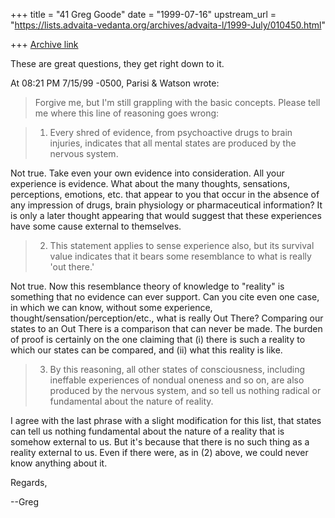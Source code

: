 +++
title = "41 Greg Goode"
date = "1999-07-16"
upstream_url = "https://lists.advaita-vedanta.org/archives/advaita-l/1999-July/010450.html"

+++
[Archive link](https://lists.advaita-vedanta.org/archives/advaita-l/1999-July/010450.html)

These are great questions, they get right down to it.

At 08:21 PM 7/15/99 -0500, Parisi & Watson wrote:
>Forgive me, but I'm still grappling with the basic concepts. Please tell me
>where this line of reasoning goes wrong:

>1. Every shred of evidence, from psychoactive drugs to brain injuries,
>indicates that all mental states are produced by the nervous system.

Not true.  Take even your own evidence into consideration.  All your
experience is evidence.  What about the many thoughts, sensations,
perceptions, emotions, etc. that appear to you that occur in the absence of
any impression of drugs, brain physiology or pharmaceutical information?
It is only a later thought appearing that would suggest that these
experiences have some cause external to themselves.

>2. This statement applies to sense experience also, but its survival value
>indicates that it bears some resemblance to what is really 'out there.'

Not true.  Now this resemblance theory of knowledge to "reality" is
something that no evidence can ever support.  Can you cite even one case,
in which we can know, without some experience,
thought/sensation/perception/etc., what is really Out There?  Comparing our
states to an Out There is a comparison that can never be made.  The burden
of proof is certainly on the one claiming that (i) there is such a reality
to which our states can be compared, and (ii) what this reality is like.

>3. By this reasoning, all other states of consciousness, including ineffable
>experiences of nondual oneness and so on, are also produced by the nervous
>system, and so tell us nothing radical or fundamental about the nature of
>reality.

I agree with the last phrase with a slight modification for this list, that
states can tell us nothing fundamental about the nature of a reality that
is somehow external to us.  But it's because that there is no such thing as
a reality external to us.  Even if there were, as in (2) above, we could
never know anything about it.

Regards,

--Greg

